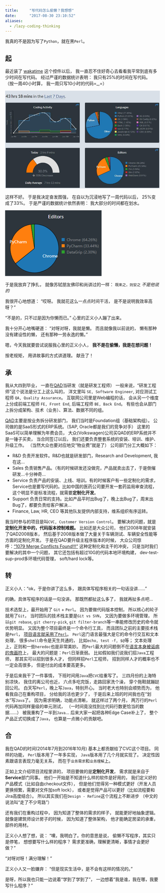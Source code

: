 ```yaml
---
title:     "写代码怎么偷懒？我想想"
date:      "2017-08-30 23:10:52"
aliases:
  - /lazy-coding-thinking
---
```


我真的不是因为写了`Python`，就在黑`Perl`。

<!--more-->

## 起

最近装了 [wakatime][wakatime] 这个控件以后，
我一直忍不住好奇心去看看我平常到底有多少时间在写代码。
经过严谨的数据统计表明：
我只有25%的时间在写代码。
（按一周40小时算，
我一周只写10小时的代码=\_,=）

![old-waka][old-waka]

这样不好。
于是我决定奋发图强，
在自以为沉浸地写了一周代码以后，
25%变成了33%。
于是严谨的数据统计依然表明：
我大部分的时间都在划水。

![new-waka][new-waka]

于是我放弃了挣扎，
就像苏轼朋友佛印和尚讲过的一样：
`既来之，则安之` _不是他说的_

我很开心地想道：
“哎呀。
我就花这么一点点时间干活，
是不是说明我效率高呀？”

“不是的，只不过是因为你懒而已。”
心里的正义小人蹦了出来。

我十分开心地嘴硬道：
“对呀对呀，我就是懒。
而且就像我以前说的，
懒有那种没有建设性的懒，
还有那种一劳永逸的懒。”

嗯，今天我就要尝试说服我心里的正义小人，
**我不是在偷懒，我是在想问题！**

按老规矩，
用讲故事的方式讲道理。
献丑了！


## 承

我从大四到毕业，
一直在[QAD][QAD]当研发（就是研发工程师）
一般来说，“研发工程师”这个说法是分工上这么叫的，
洋文里叫 `SE, Software Engineer`,
对应测试工程师 `QA, Quality Assurance`。
互联网公司里是Web编程的话，
会从另一个维度上分成前端工程师 `FE, Front End`,
后端工程师 `BE, Back End`。
有些也会从部门上拆分成架构、技术（业务）、算法、数据不同的组。

[QAD][QAD]主要是按业务拆分研发部门，
我们当时是Foundation组（基础架构组）。
公司做的是SaaS形式的ERP系统。（SAP, Oracle都是我们的竞争对手）
这里的SaaS可以简单理解为年费会员，
大众(Volkswagen)公司买QAD的ERP系统并不是一锤子买卖，
当合同签订以后，
我们还要负责整套系统的安装、培训、维护、升级工作。
（当然大众也要对应地交“物业费”就是了）
公司部门分工大概如下：

* R&D 负责开发软件。R&D也就是研发部门，Research and Development, 我在这…
* Sales 负责销售产品。（有的时候研发还没做完，产品就卖出去了，于是倒催研发…十分神奇…
* Service 负责产品的安装、上线、培训。有的时候客户有一些定制化的需求，Service也是要写代码的。比如中国的医药公司要开发一套药监局审查流程，这个明显不是标准流程，就需要**定制化开发**。
* Support 负责日常的支持。比如产品平时出Bug了，晚上出Bug了，周末出Bug了，都要负责给客户解决…
* Finance, Law, HR, CEO 等其他队友提供内部支持，维系组织有序运转。

我当时参与的项目是叫`CVC, Customer Version Control`。
要解决的问题，就是**定制化开发中的，代码版本控制难题。**
比如还是大众公司，
他们2008年就安装了QAD2008版本，
然后基于2008版本做了大量关于车辆测试、车辆安全性能等方面的定制化开发。
于是在QAD要升级主程序版本的时候，
大众公司惊呼：[“1079 Merge Conflicts Found!!!”][xkcd-git]
这种定制化和主干的冲突，
只是当时我们要解决的其中一个问题，
其它还包括有超过10G的代码本地环境构建，
dev-test-sup-prod多环境代码管理，
soft/hard lock等。


## 转

正义小人：“ok，于是你讲了这么多，
跟具体写程序相关的一句话没讲……”

的确，具体写程序的话是一句没讲。
那既然都扯这么多了，
我就再扯多点吧…

技术选型上，最开始用了 `Git` + `Perl`。
因为要做代码版本控制，
所以核心的轮子就用了`Git`，
当时团队的技术栈主要是`Git vs SVN`，
又因为要做多环境管理，
所以`git rebase`, `git cherry-pick`, `git filter-branch`等一串能修改历史的命令就优势明显。
又因为整个项目最终是一个命令行工具，
而且团队之前的主要技术栈是`Perl`，
[项目语言就采用了`Perl`][pl]。
`Perl`这门语言最强大是它的命令行交互和文本处理，
很多`shell`命令是天生共通的，
比如`echo, test -f, $@`等；
文本处理上，正则和一些`heredoc`也是非常美妙。
而`Perl`最大的问题倒不在[语言本身被诟病的鬼画符][jokes]上，
最大的问题是：`Perl`日渐衰弱。
比如假如我们说我们招`Java`工程师，
那其实可以招到很多人才，
但同样招`Perl`工程师，
招到同样人才的概率也不一定会高很多，
但是付出的成本要高更多。

于是后来我干了一件事情，
下班时间用`Java`把`CVC`给重写了。
三四月份的上海特别凉快，
我住的离公司也近，
六点多吃完饭，走路回家洗个澡，
穿个拖鞋就蹦跶回公司。
白天写`Perl`，晚上写`Java`，特别开心。
当时老大也特别会顺势而为，
他看我自己在重构项目，
分给我的活也更少了，
于是后来上班的时间我也在“划水”写`Java`了。
因为需求明确，功能点清晰，
就这样过了两个月，
两万行的`Perl`代码再加同样量级的单元测试，
（一时间竟没找到比代码行数更恰当的数据……）
被我重构了一半到`Java`...
后来大家一起把各种Edge Case补上了，
整个产品正式切换成了`Java`，
也算是一点微小的贡献吧。


## 合

我在QAD的时间(2014年7月到2016年10月)
基本上都贡献给了CVC这个项目。
同样的功能，
`Perl`版本用了一年多实现，
`Java`版本用了几个月就实现了。
决定性因素跟语言表现力毫无关系，
而在于`业务需求`和`业务理解`上。

正如上文介绍项目流程里讲的，
项目要做的是**定制化开发**，
需求就是来自于**Service**部门同事。
他们一开始是不知道什么样的软件是好用的，
我们定义好的产品模式（比如自由checkout文件），
但是他们觉得另一种模式更好（开发人员更换频繁，需要对文件加soft lock），
或者是觉得产品可以更好（比如流程要和Jira高度结合）。
所以其实我们在`Design - Refine`这个流程上不断进步
（中文的说法叫“走了不少弯路”）

还有我们在重构过程中，
因为知道了整体的需求的样子，
就能更好地抽象逻辑。
就像是建筑师设计房子的时候，
因为知道了整体架构，
他才能确定房梁的承重，
部件的用材。


正义小人想了想，说：
“噢，我明白了。你的意思是说，
偷懒不写程序，其实只是停笔，
想想要写什么样的程序？
需求更准确，理解更清晰，事情才会更好做？”

“对呀对呀！满分理解！”

正义小人又一脸嫌弃：
“但是现实生活中，是不会有这样的情况的。”

是呀，所以我也只能一边说着“学到了学到了”，
一边想着“我是谁，我在哪，我要写什么程序？”


[wakatime]: https://wakatime.com/dashboard
[old-waka]: /assets/pics/wakatime_dashboard.jpg
[new-waka]: /assets/pics/wakatime.png
[QAD]: https://www.qad.com/about
[xkcd-git]: https://xkcd.com/1597/
[pl]: https://www.tiobe.com/tiobe-index/
[jokes]: https://coolshell.cn/articles/1903.html

